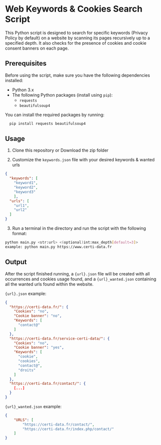 # Web Keywords & Cookies Search Script

This Python script is designed to search for specific keywords (Privacy Policy by default) on a website by scanning its pages recursively up to a specified depth. It also checks for the presence of cookies and cookie consent banners on each page.

## Prerequisites

Before using the script, make sure you have the following dependencies installed:

- Python 3.x
- The following Python packages (install using `pip`):
  - `requests`
  - `beautifulsoup4`

You can install the required packages by running:

```bash
  pip install requests beautifulsoup4
```

## Usage

1. Clone this repository or Download the zip folder

2. Customize the `keywords.json` file with your desired keywords & wanted urls
```json
{
  "keywords": [
    "keyword1",
    "keyword2",
    "keyword3"
    ],
  "urls": [
    "url1",
    "url2"
  ]
}
```


3. Run a terminal in the directory and run the script with the following format:
```bash
python main.py <str:url> <(optional)int:max_depth[default=3]>
example: python main.py https://www.certi-data.fr
```

## Output

After the script finished running, a `{url}.json` file will be created with all occurrences and cookies usage found,
and a `{url}_wanted.json` containing all the wanted urls found within the website.

`{url}.json` example:

```json
{
  "https://certi-data.fr/": {
    "Cookies": "no",
    "Cookie banner": "no",
    "Keywords": [
      "contact@"
    ]
  },
  "https://certi-data.fr/service-certi-data/": {
    "Cookies": "no",
    "Cookie banner": "yes",
    "Keywords": [
      "cookie",
      "cookies",
      "contact@",
      "droits"
    ]
  },
  "https://certi-data.fr/contact/": {
    [...]
  }
}
```
`{url}_wanted.json` example:
```json
{
    "URLS": [
        "https://certi-data.fr/contact/",
        "https://certi-data.fr/index.php/contact/"
    ]
}
```